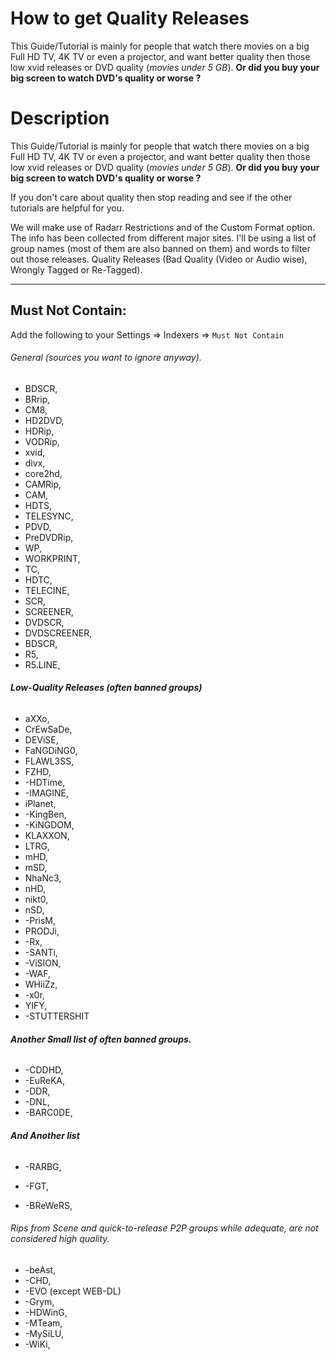 # How to get Quality Releases

This Guide/Tutorial is mainly for people that watch there movies on a big Full HD TV, 4K TV or even a projector,
and want better quality then those low xvid releases or DVD quality (*movies under 5 GB*).
**Or did you buy your big screen to watch DVD's quality or worse ?**

# Description

This Guide/Tutorial is mainly for people that watch there movies on a big Full HD TV, 4K TV or even a projector,
and want better quality then those low xvid releases or DVD quality (*movies under 5 GB*).
**Or did you buy your big screen to watch DVD's quality or worse ?**

If you don't care about quality then stop reading and see if the other tutorials are helpful for you.

We will make use of Radarr Restrictions and of the Custom Format option.
The info has been collected from different major sites.
I'll be using a list of group names (most of them are also banned on them) and words to filter out those releases.
Quality Releases (Bad Quality (Video or Audio wise), Wrongly Tagged or Re-Tagged).

------

## Must Not Contain:

Add the following to your Settings => Indexers => `Must Not Contain`

###### General (sources you want to ignore anyway).

- BDSCR,
- BRrip,
- CM8,
- HD2DVD,
- HDRip,
- VODRip,
- xvid,
- divx,
- core2hd,
- CAMRip,
- CAM,
- HDTS,
- TELESYNC,
- PDVD,
- PreDVDRip,
- WP,
- WORKPRINT,
- TC,
- HDTC,
- TELECINE,
- SCR,
- SCREENER,
- DVDSCR,
- DVDSCREENER,
- BDSCR,
- R5,
- R5.LINE,



###### **Low-Quality Releases (often banned groups)**

- aXXo,
- CrEwSaDe,
- DEViSE,
- FaNGDiNG0,
- FLAWL3SS,
- FZHD,
- -HDTime,
- -IMAGINE,
- iPlanet,
- -KingBen,
- -KiNGDOM,
- KLAXXON,
- LTRG,
- mHD,
- mSD,
- NhaNc3,
- nHD,
- nikt0,
- nSD,
- -PrisM,
- PRODJi,
- -Rx,
- -SANTi,
- -ViSION,
- -WAF,
- WHiiZz,
- -x0r,
- YIFY,
- -STUTTERSHIT



###### **Another Small list of often banned groups.**

- -CDDHD,
- -EuReKA,
- -DDR,
- -DNL,
- -BARC0DE,



###### **And Another list**

- -RARBG,

- -FGT,

- -BReWeRS,

  

###### Rips from Scene and quick-to-release P2P groups while adequate, are not considered high quality.


-   -beAst,
-   -CHD,
-   -EVO (except WEB-DL)
-   -Grym,
-   -HDWinG,
-   -MTeam,
-   -MySiLU,
-   -WiKi,

  